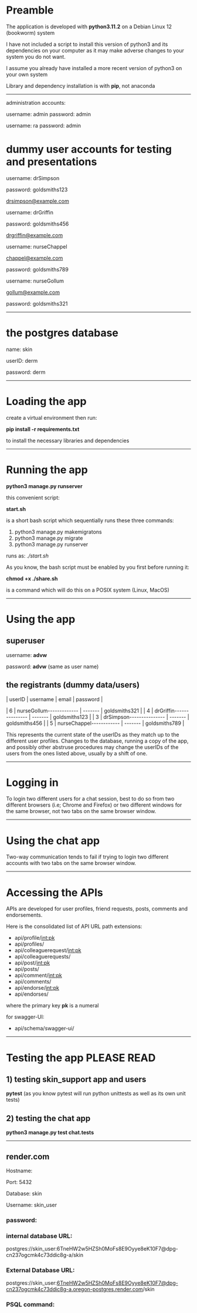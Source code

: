 # Preamble

The application is developed with **python3.11.2** on a Debian Linux 12 (bookworm) system

I have not included a script to install this version of python3 and its dependencies on your computer as it may make adverse changes to your system you do not want.

I assume you already have installed a more recent version of python3 on your own system

Library and dependency installation is with **pip**, not anaconda

---

administration accounts:

username: admin
password: admin

username: ra
password: admin

# dummy user accounts for testing and presentations

username: drSimpson

password: goldsmiths123

drsimpson@example.com

username: drGriffin

password: goldsmiths456

drgriffin@example.com

username: nurseChappel

chappel@example.com

password: goldsmiths789

username: nurseGollum

gollum@example.com

password: goldsmiths321

---

# the postgres database

name: skin

userID: derm

password: derm

------------------

# Loading the app

create a virtual environment then run:

**pip install -r requirements.txt**

to install the necessary libraries and dependencies

---

# Running the app


**python3 manage.py runserver**

this convenient script:

**start.sh**

is a short bash script which sequentially runs these three commands:

1. python3 manage.py makemigratons
2. python3 manage.py migrate
3. python3 manage.py runserver

runs as: _./start.sh_

As you know, the bash script must be enabled by you first before running it:

**chmod +x ./share.sh**

is a command which will do this on a POSIX system (Linux, MacOS)

---

# Using the app

## superuser

username: **advw**

password: **advw** (same as user name)

## the registrants (dummy data/users)

| userID | username                 | email   | password      |

| 6      | nurseGollum------------- | ------- | goldsmiths321 |
| 4      | drGriffin--------------- | ------- | goldsmiths123 |
| 3      | drSimpson--------------- | ------- | goldsmiths456 |
| 5      | nurseChappel------------ | ------- | goldsmiths789 |

This represents the current state of the userIDs as they match up to the different user profiles. Changes to the database, running a copy of the app, and possibly other abstruse procedures may change the userIDs of the users from the ones listed above, usually by a shift of one.

---

# Logging in

To login two different users for a chat session, best to do so from two different browsers (i.e; Chrome and Firefox) or two different windows for the same browser, not two tabs on the same browser window.

---

# Using the chat app

Two-way communication tends to fail if trying to login two different accounts with two tabs on the same browser window.

---

# Accessing the APIs

APIs are developed for user profiles, friend requests, posts, comments and endorsements.

Here is the consolidated list of API URL path extensions:

- api/profile/<int:pk>
- api/profiles/
- api/colleaguerequest/<int:pk>
- api/colleaguerequests/
- api/post/<int:pk>
- api/posts/
- api/comment/<int:pk>
- api/comments/
- api/endorse/<int:pk>
- api/endorses/

where the primary key **pk** is a numeral

for swagger-UI:
- api/schema/swagger-ui/

---

# Testing the app PLEASE READ


## 1) testing skin_support app and users

**pytest** (as you know pytest will run python unittests as well as its own unit tests)

## 2) testing the chat app

**python3 manage.py test chat.tests**

---

## render.com

Hostname: 

Port: 5432

Database: skin

Username: skin_user

### password:

### internal database URL:
postgres://skin_user:6TneHW2w5HZSh0MoFs8E9Oyye8eK10F7@dpg-cn237ogcmk4c73ddic8g-a/skin

### External Database URL:
postgres://skin_user:6TneHW2w5HZSh0MoFs8E9Oyye8eK10F7@dpg-cn237ogcmk4c73ddic8g-a.oregon-postgres.render.com/skin

### PSQL command:




